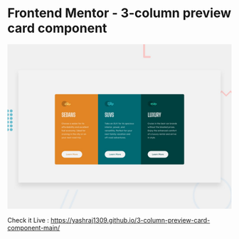 # Frontend Mentor - 3-column preview card component

![Design preview for the 3-column preview card component coding challenge](./design/desktop-preview.jpg)

Check it Live : https://yashraj1309.github.io/3-column-preview-card-component-main/
